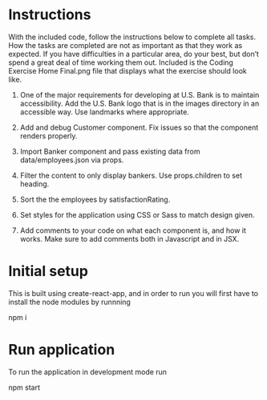 # Instructions

With the included code, follow the instructions below to complete all tasks. How the tasks are completed are not as important as that they work as expected. If you have difficulties in a particular area, do your best, but don’t spend a great deal of time working them out. Included is the Coding Exercise Home Final.png file that displays what the exercise should look like.

1. One of the major requirements for developing at U.S. Bank is to maintain accessibility. Add the U.S. Bank logo that is in the images directory in an accessible way. Use landmarks where appropriate.

2. Add and debug Customer component. Fix issues so that the component renders properly.

3. Import Banker component and pass existing data from data/employees.json via props. 

4. Filter the content to only display bankers. Use props.children to set heading.

5. Sort the the employees by satisfactionRating.

4. Set styles for the application using CSS or Sass to match design given.

5. Add comments to your code on what each component is, and how it works. Make sure to add comments both in Javascript and in JSX.


# Initial setup
This is built using create-react-app, and in order to run you will first have to install the node modules by runnning

npm i

# Run application
To run the application in development mode run

npm start

